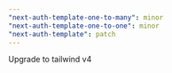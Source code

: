 ```yaml
---
"next-auth-template-one-to-many": minor
"next-auth-template-one-to-one": minor
"next-auth-template": patch
---
```


Upgrade to tailwind v4
